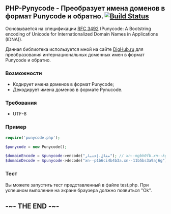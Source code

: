 
## PHP-Pynycode - Преобразует имена доменов в формат Punycode и обратно. [![Build Status](https://travis-ci.org/AlexanderGrom/php-punycode.svg?branch=master)](https://travis-ci.org/AlexanderGrom/php-punycode)

Основывается на спецификации [RFC 3492](http://tools.ietf.org/html/rfc3492)  (Punycode: A Bootstring encoding of Unicode for Internationalized Domain Names in Applications (IDNA)).

Данная библиотека используется мной на сайте [DigHub.ru](http://dighub.ru) для преобразования интернациональных доменных имен в формат Punycode и обратно.

### Возможности

* Кодирует имена доменов в формат Punycode;
* Декодирует имена доменов в формате Pynucode.

### Требования

* UTF-8

### Пример

```php
require('punycode.php');

$punycode = new Punycode();

$domainEncode = $punycode->encode("مثال.إختبار"); // xn--mgbh0fb.xn--kgbechtv
$domainDecode = $punycode->decode("xn--p1b6ci4b4b3a.xn--11b5bs3a9aj6g"); // उदाहरण.परीक्षा
```

### Тест

Вы можете запустить тест представленный в файле test.php. При успешном выполение на экране браузера должно появиться "Ok".

## -~- THE END -~-
